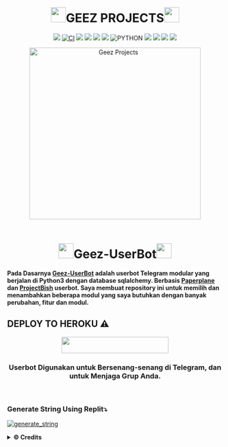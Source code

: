 <h1 align="center"><img src="./resources/extras/geez.gif" width="35px">GEEZ PROJECTS<img src="./resources/extras/geez.gif" width="35px"></h1>

<p align="center">
    <a href="https://github.com/vckyou/Geez-UserBot/commits/Geez-UserBot"><img src="https://img.shields.io/github/last-commit/vckyou/Geez-UserBot?color=ff69b4&logo=github&logoColor=ff69b4&style=for-the-badge" /></a>
    <a href="https://github.com/vckyou/Geez-UserBot/actions/workflows/main.yml"><img src="https://img.shields.io/github/workflow/status/vckyou/Geez-UserBot/CI/Geez-UserBot?style=for-the-badge&logo=github-actions&logoColor=aqua" alt="CI" /></a>
    <a href="https://travis-ci.com/vckyou/Geez-UserBot.svg?branch=Geez-UserBot" /></a>
    <a href="https://github.com/vckyou/Geez-UserBot/issues"> <img src="https://img.shields.io/github/issues/vckyou/Geez-UserBot?color=blue&logo=github&style=for-the-badge" /></a>
    <a href="https://github.com/vckyou/Geez-UserBot"> <img src="https://img.shields.io/github/repo-size/vckyou/Geez-UserBot?logo=github&style=for-the-badge" /></a>
    <a href="https://github.com/vckyou/Geez-UserBot/network/members"> <img src="https://img.shields.io/github/forks/vckyou/Geez-UserBot?logo=github&style=for-the-badge" /></a>
    <a href="https://pypi.org/project/Telethon/"><img src="https://img.shields.io/pypi/v/telethon?color=important&label=telethon&logo=python&logoColor=brightgreen&style=for-the-badge" /></a>
    <img alt="PYTHON" src="https://img.shields.io/badge/PYTHON-v3.9.6-white?style=for-the-badge&logo=appveyor"/>
    <a href="https://hub.docker.com/r/vckyouuu/geezprojects"> <img src="https://img.shields.io/docker/image-size/vckyouuu/geezprojects/buster?label=docker%20image%20size&logo=docker&style=for-the-badge" /></a>
    <a href="https://hub.docker.com/r/vckyouuu/geezprojects/buster"> <img src="https://img.shields.io/docker/v/vckyouuu/geezprojects/buster?label=docker%20version&logo=docker&style=for-the-badge" /></a>
    <a href="https://t.me/GeezSupportGroup"><img src="https://img.shields.io/badge/Join-Group1%20Support-blue.svg?style=for-the-badge&logo=Telegram"></a>
    <a href="https://t.me/VcgSupportGroup"><img src="https://img.shields.io/badge/Join-Group2%20Support-blue.svg?style=for-the-badge&logo=Telegram"></a>
    </p>


<p align="center">
   <a href="https://github.com/vckyou/Geez-UserBot"><img src="https://telegra.ph/file/47cdc3d607b1a4f55b830.png" alt="Geez Projects" width=400px></a>
   <br>
   <br>
</p>

<h1 align="center"><img src="./resources/extras/GeezFire.gif" width="35px">Geez-UserBot<img src="./resources/extras/GeezFire.gif" width="35px"></h1>

**Pada Dasarnya [Geez-UserBot](https://github.com/Vckyou/Geez-UserBot) adalah userbot Telegram modular yang berjalan di Python3 dengan database sqlalchemy.
Berbasis [Paperplane](https://github.com/RaphielGang) dan [ProjectBish](https://github.com/adekmaulana/ProjectBish) userbot. Saya membuat repository ini untuk memilih dan menambahkan beberapa modul yang saya butuhkan dengan banyak perubahan, fitur dan modul.**

## DEPLOY TO HEROKU ⚠️
<p align="center"><a href="https://heroku.com/deploy?template=https://github.com/ramadhani892/KOMTOL"> <img src="https://img.shields.io/badge/Deploy%20To%20Heroku-indigo?style=flat&logo=heroku" width="250" height="38.60" /></a></p>

<h3 align="center">Userbot Digunakan untuk Bersenang-senang di Telegram, dan untuk Menjaga Grup Anda.</h3>
<p align="center">&nbsp;</p>


### Generate String Using Replit⤵️

<a href="https://replit.com/@Vckyou/Geez-String-Session#main.py"><img src="https://img.shields.io/badge/run-string__session.py-magenta?style=for-the-badge&logo=repl.it" alt="generate_string" /></a>


<details>
  <summary><b>© Credits</b></summary>


 🙏 **THANK YOU VERY MUCH FOR**

*   [VCKYOU](https://github.com/Vckyou/Geez-Project)    Geez - Project
*   [X_iMFiNe](https://github.com/ximfine/xBot-Remix)    XBOT-REMIX
*   [Koala](https://github.com/ManusiaRakitan/Kampang-Bot)    Kampang - Bot
*   [RaphielGang](https://github.com/RaphielGang)    Telegram - Paperplane
*   [AvinashReddy3108](https://github.com/AvinashReddy3108)    PaperplaneExtended
*   [TeamUserge](https://github.com/UsergeTeam/Userge)    Userge
*   [sandy1709](https://github.com/sandy1709/catuserbot)    CatUserbot
*   DAN TERIMAKASIH BANYAK KEPADA USERBOT INDONESIA LAINNYA🙏


## Stay Support 🚀
*   [LonamiWebs](https://github.com/LonamiWebs/) and [Telethon](https://github.com/LonamiWebs/Telethon)
